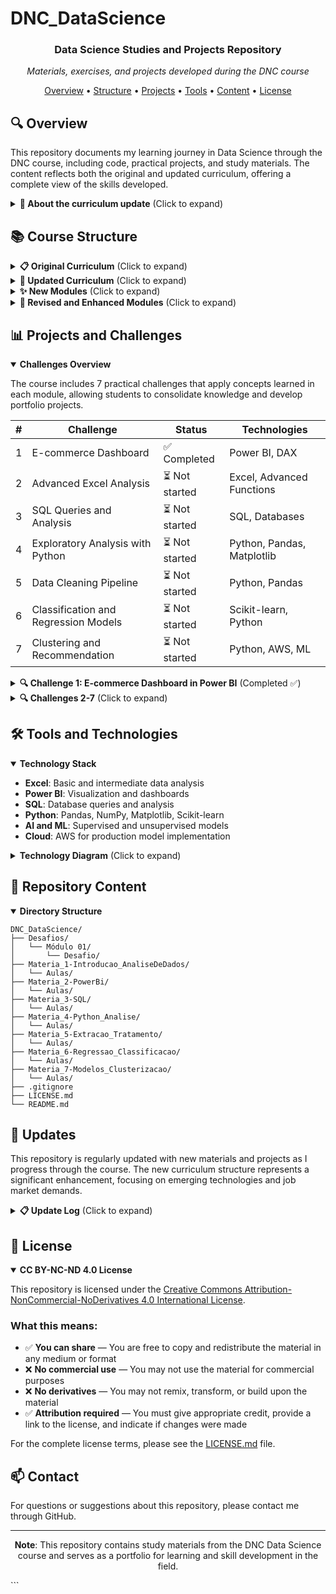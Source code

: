# DNC_DataScience

<div align="center">
  <h3>Data Science Studies and Projects Repository</h3>
  <p><i>Materials, exercises, and projects developed during the DNC course</i></p>
</div>

<p align="center">
  <a href="#-overview">Overview</a> •
  <a href="#-course-structure">Structure</a> •
  <a href="#-projects-and-challenges">Projects</a> •
  <a href="#-tools-and-technologies">Tools</a> •
  <a href="#-repository-content">Content</a> •
  <a href="#-license">License</a>
</p>

## 🔍 Overview

This repository documents my learning journey in Data Science through the DNC course, including code, practical projects, and study materials. The content reflects both the original and updated curriculum, offering a complete view of the skills developed.

<details>
<summary><b>🌟 About the curriculum update</b> (Click to expand)</summary>

> **Important note**: This repository is being updated to reflect the new curriculum. Materials from both versions (original and updated) will be made available as much as possible.

### Why is this update important?

1️⃣ **Market-aligned content**
- Modules completely revised to reflect industry trends and company requirements
- Focus on practical skills valued by employers

2️⃣ **Optimized course hours**
- Greater depth in Python, AI, Statistics, and Machine Learning
- Time distribution based on the relevance of topics in today's market

3️⃣ **Practical and targeted learning**
- Real company cases for immediate application of knowledge
- Updated teaching materials with the latest tools and techniques
- Projects that simulate real-world data scientist challenges
</details>

## 📚 Course Structure

<details>
<summary><b>📋 Original Curriculum</b> (Click to expand)</summary>

### Module 1: Introduction to Data Analysis
- **Database Fundamentals** (4h)
- **Intermediate Excel** (8h)
- **Power BI** (8h)
- **Challenge 1** (3h)

### Module 2: Power BI
- **Career Perspectives** (2h)
- **Intermediate Excel** (8h)
- **Challenge 2** (3h)

### Module 3: SQL for Data Analysis
- **SQL for Data Analysis** (8h)
- **Challenge 3** (3h)

### Module 4: Regression Analysis in Python
- **Introduction to Python** (12h)
- **Data Analysis with Python** (6h)
- **CRISP-DM** (11h)
- **Challenge 4** (3h)

### Module 5: Data Extraction and Processing in Python
- **Data Cleaning and Wrangling** (8h)
- **Challenge 5** (3h)

### Module 6: Classification Models
- **Regression** (7h)
- **Classification** (5h)
- **Challenge 6** (3h)

### Module 7: Clustering Models
- **Clustering** (7h)
- **Recommendation Systems** (6h)
- **Big Data** (5h)
- **Models** (3h)
- **Challenge 7** (3h)
</details>

<details>
<summary><b>🚀 Updated Curriculum</b> (Click to expand)</summary>

### Module 1: Introduction to Data Analysis
- **Introduction to Data** (2h): Fundamental concepts, data structure, and quality
- **Database Fundamentals** (4h): Database foundations and data structuring
- **Intermediate Excel** (8h): Advanced functions, formulas, pivot tables, and visualizations
- **Challenge 1** (3h): Applying knowledge to real-world problems

### Module 2: Excel
- **Career Perspectives** (2h): Professional opportunities in data analysis
- **Intermediate Excel** (8h): Advanced functions and data analysis
- **Challenge 2** (3h): Practical Excel project

### Module 3: SQL for Data Analysis
- **SQL for Data Analysis** (8h): Queries, joins, and analysis
- **Challenge 3** (3h): Practical SQL analysis project

### Module 4: Data Analysis in Python
- **Introduction to Python** (9h): Environment setup, code structuring
- **Data Analysis with Python** (6h): Advanced use of Pandas, NumPy, Matplotlib, and Seaborn
- **Descriptive Statistics** (5h): Data organization, summarization, and exploratory analysis
- **Inferential Statistics** (8h): Sampling, probability distributions, hypothesis testing
- **AI for Data Analysis** (2h): Automation with Python and SQL
- **Challenge 4** (3h): Python data analysis project

### Module 5: Data Extraction and Processing in Python
- **Data Cleaning and Wrangling** (8h): Collection, cleaning, and integration of data from multiple sources
- **Introduction to ML** (2h): Fundamentals of supervised and unsupervised learning
- **Challenge 5** (3h): Real data processing project

### Module 6: Regression and Classification
- **Regression** (8h): Implementation and evaluation of different regression types
- **Classification** (8h): Classification techniques from data collection to implementation
- **AI for Data Science** (2h): AI solutions for advanced model-related problems
- **Challenge 6** (3h): Implementation of classification and regression models

### Module 7: Clustering Models
- **Clustering** (7h): Unsupervised grouping techniques
- **Big Data** (5h): Concepts and tools for large data volumes
- **Models with AI and Cloud** (6h): Implementation of ML models using AWS
- **Challenge 7** (3h): Final clustering project
</details>

<details>
<summary><b>✨ New Modules</b> (Click to expand)</summary>

1. **Introduction to Data** (2h)
   - Fundamental concepts and data structure
   - Data quality and essential tools
   - Data professionals' routine

2. **Descriptive Statistics** (5h)
   - Data organization and summarization
   - Exploratory analysis with statistical measures
   - Data visualization techniques

3. **Inferential Statistics** (8h)
   - Sample selection and probability distributions
   - Confidence intervals and hypothesis testing
   - Analysis of relationships between variables

4. **AI for Data Analysis** (2h)
   - Analysis automation with Python and SQL
   - AI techniques applied to data analysis

5. **Introduction to ML** (2h)
   - Fundamentals of supervised and unsupervised learning
   - Data preparation for machine learning

6. **AI for Data Science** (2h)
   - AI applications for advanced models
   - Optimization of regression and classification with AI

7. **Models with AI and Cloud** (6h)
   - Implementation of ML models in AWS
   - Development of scalable pipelines
   - Integration of AI and cloud computing
</details>

<details>
<summary><b>🔄 Revised and Enhanced Modules</b> (Click to expand)</summary>

1. **Introduction to Python** (9h)
   - Development environment setup
   - Code structuring and best practices
   - List manipulation and composite variables
   - Practical projects with Pandas and NumPy

2. **Data Analysis with Python** (6h)
   - Advanced use of Pandas and NumPy
   - Visualization with Matplotlib and Seaborn
   - Pattern identification in data

3. **Data Cleaning and Wrangling** (8h)
   - Collection and integration of data from multiple sources
   - Cleaning techniques and quality assurance
   - Feature engineering for predictive modeling
   - Workflow optimization with large volumes

4. **Classification** (8h)
   - Data collection and preparation for classification
   - Model selection, training, and tuning
   - Classifier validation and implementation

5. **Regression** (8h)
   - Simple and multiple linear regression
   - Hyperparameter optimization
   - Evaluation and implementation of regression models
</details>

## 📊 Projects and Challenges

<details open>
<summary><b>Challenges Overview</b></summary>

The course includes 7 practical challenges that apply concepts learned in each module, allowing students to consolidate knowledge and develop portfolio projects.

| # | Challenge | Status | Technologies |
|---|---------|--------|-------------|
| 1 | E-commerce Dashboard | ✅ Completed | Power BI, DAX |
| 2 | Advanced Excel Analysis | ⏳ Not started | Excel, Advanced Functions |
| 3 | SQL Queries and Analysis | ⏳ Not started | SQL, Databases |
| 4 | Exploratory Analysis with Python | ⏳ Not started | Python, Pandas, Matplotlib |
| 5 | Data Cleaning Pipeline | ⏳ Not started | Python, Pandas |
| 6 | Classification and Regression Models | ⏳ Not started | Scikit-learn, Python |
| 7 | Clustering and Recommendation | ⏳ Not started | Python, AWS, ML |

</details>

<details>
<summary><b>🔍 Challenge 1: E-commerce Dashboard in Power BI</b> (Completed ✅)</summary>

**Objective**: Create a Power BI dashboard to analyze e-commerce results and predict future trends.

**Description**: In this challenge, I developed an interactive Power BI dashboard to analyze e-commerce sales data. The RID190616_Desafio01.pbix file contains the developed solution, which includes:

1) **Sales analysis by period**:
   - Visualization of temporal trends
   - Performance comparison between different periods

2) **Customer segmentation**:
   - Analysis by geographic region
   - Categorization by purchasing behavior

3) **Product performance**:
   - Identification of best-selling products
   - Profit margin analysis by category

4) **Key Performance Indicators (KPIs)**:
   - Conversion rate
   - Average ticket
   - Total revenue

5) **Future forecasts**:
   - Use of Power BI predictive analysis tools
   - Sales projection for upcoming periods

**Skills developed**:
- Data import and processing in Power BI
- Creation of measures and advanced calculations with DAX
- Development of interactive visualizations
- Implementation of simple predictive models
- Presentation of business insights
</details>

<details>
<summary><b>🔍 Challenges 2-7</b> (Click to expand)</summary>

### 🔍 Challenge 2: Advanced Analysis with Excel (⏳ Not started)

**Objective**: Develop complex analyses using advanced Excel features.

**Description**: This challenge will involve using advanced Excel functions such as VLOOKUP, SUMIF, pivot tables, and statistical analysis tools to extract insights from business datasets.

### 🔍 Challenge 3: SQL Queries and Analysis (⏳ Not started)

**Objective**: Create SQL queries to extract relevant information from relational databases.

**Description**: Development of SQL queries to solve business problems, including complex joins, subqueries, aggregation functions, and temporal data analysis.

### 🔍 Challenge 4: Exploratory Analysis with Python (⏳ Not started)

**Objective**: Conduct a complete exploratory analysis using Python and its data analysis libraries.

**Description**: Using Pandas, NumPy, Matplotlib, and Seaborn to explore a dataset, identify patterns, perform statistical tests, and present data-driven conclusions.

### 🔍 Challenge 5: Data Cleaning and Preparation (⏳ Not started)

**Objective**: Develop a complete data cleaning and preparation pipeline for analysis.

**Description**: Focus on data cleaning and wrangling techniques, including handling missing values, outlier detection, data normalization, and feature engineering.

### 🔍 Challenge 6: Classification and Regression Models (⏳ Not started)

**Objective**: Implement and evaluate classification and regression models to solve business problems.

**Description**: Development of predictive models using classification and regression algorithms, hyperparameter optimization, model performance evaluation, and results interpretation.

### 🔍 Challenge 7: Clustering and Recommendation Systems (⏳ Not started)

**Objective**: Create clustering models and recommendation systems using advanced machine learning techniques.

**Description**: Implementation of clustering algorithms for customer segmentation and development of content-based and collaborative filtering recommendation systems, plus exploration of Big Data concepts and model implementation in cloud environments.
</details>

## 🛠️ Tools and Technologies

<details open>
<summary><b>Technology Stack</b></summary>

- **Excel**: Basic and intermediate data analysis
- **Power BI**: Visualization and dashboards
- **SQL**: Database queries and analysis
- **Python**: Pandas, NumPy, Matplotlib, Scikit-learn
- **AI and ML**: Supervised and unsupervised models
- **Cloud**: AWS for production model implementation
</details>

<details>
<summary><b>Technology Diagram</b> (Click to expand)</summary>

```mermaid
graph TD
    A[Data Science] --> B[Data Analysis]
    A --> C[Machine Learning]
    A --> D[Big Data]
    
    B --> E[Excel]
    B --> F[SQL]
    B --> G[Python - Pandas/NumPy]
    B --> H[Visualization - Matplotlib/Seaborn]
    
    C --> I[Supervised Models]
    C --> J[Unsupervised Models]
    C --> K[Applied AI]
    
    I --> L[Regression]
    I --> M[Classification]
    
    J --> N[Clustering]
    J --> O[Dimensionality Reduction]
    
    D --> P[Cloud Computing - AWS]
    D --> Q[Distributed Processing]
    
    K --> R[AutoML]
    K --> S[Deep Learning]
```
</details>

## 📝 Repository Content

<details open>
<summary><b>Directory Structure</b></summary>

```
DNC_DataScience/
├── Desafios/
│   └── Módulo 01/
│       └── Desafio/
├── Materia_1-Introducao_AnaliseDeDados/
│   └── Aulas/
├── Materia_2-PowerBi/
│   └── Aulas/
├── Materia_3-SQL/
│   └── Aulas/
├── Materia_4-Python_Analise/
│   └── Aulas/
├── Materia_5-Extracao_Tratamento/
│   └── Aulas/
├── Materia_6-Regressao_Classificacao/
│   └── Aulas/
├── Materia_7-Modelos_Clusterizacao/
│   └── Aulas/
├── .gitignore
├── LICENSE.md
└── README.md

```
</details>

## 🔄 Updates

This repository is regularly updated with new materials and projects as I progress through the course. The new curriculum structure represents a significant enhancement, focusing on emerging technologies and job market demands.

<details>
<summary><b>📋 Update Log</b> (Click to expand)</summary>

- **March/2025**: README update with new dynamic structure
- **February/2025**: Completion of Challenge 1 - E-commerce Dashboard
- **January/2025**: Course start and repository setup
</details>

## 📜 License

<details open>
<summary><b>CC BY-NC-ND 4.0 License</b></summary>

This repository is licensed under the [Creative Commons Attribution-NonCommercial-NoDerivatives 4.0 International License](https://creativecommons.org/licenses/by-nc-nd/4.0/).

### What this means:

- ✅ **You can share** — You are free to copy and redistribute the material in any medium or format
- ❌ **No commercial use** — You may not use the material for commercial purposes
- ❌ **No derivatives** — You may not remix, transform, or build upon the material
- ✅ **Attribution required** — You must give appropriate credit, provide a link to the license, and indicate if changes were made

For the complete license terms, please see the [LICENSE.md](LICENSE.md) file.
</details>

## 📫 Contact

For questions or suggestions about this repository, please contact me through GitHub.

---

<div align="center">
  <p><b>Note</b>: This repository contains study materials from the DNC Data Science course and serves as a portfolio for learning and skill development in the field.</p>
</div>
```
